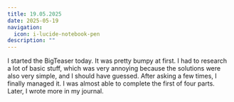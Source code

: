 ```yaml
---
title: 19.05.2025
date: 2025-05-19
navigation:
  icon: i-lucide-notebook-pen
description: ""
---
```


I started the BigTeaser today. It was pretty bumpy at first. I had to research a lot of basic stuff, which was very annoying because the solutions were also very simple, and I should have guessed. After asking a few times, I finally managed it. I was almost able to complete the first of four parts. Later, I wrote more in my journal.

